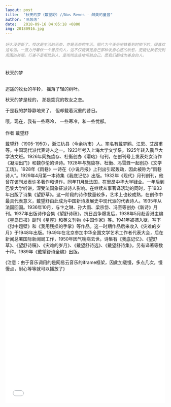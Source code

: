```yaml
---
layout: post
title:  "秋天的梦（戴望舒）//Nos Reves - 醉美的童音"
author: '凉葱落'
date:   2018-09-16 04:05:18 +0800
img: 20180916.jpg
---
```

<h5 style="color:#999; font-size:12px;font-weight:300">好久没更新了。哎这是生活的无奈，亦是无奈的生活。图片为今天坐地铁看到时拍下的，很喜欢这句话。一直力行着做一个善良的人，这不仅能满足自己那种发自心底的欣慰，更能让我感受到周围的美丽。行善不是帮助别人，是彻彻底底地帮助自己。愿我们都成为善良的人。</h5>
<br>
秋天的梦<br>
<br>

迢遥的牧女的羊铃，
摇落了轻的树叶。

秋天的梦是轻的，
那是窈窕的牧女之恋。

于是我的梦静静地来了，
但却载着沉重的昔日。

哦，现在，我有一些寒冷，
一些寒冷，和一些忧郁。
<br><br>
作者 戴望舒<br>

戴望舒（1905-1950），浙江杭县（今余杭市）人。笔名有戴梦鸥、江恩、艾昂甫等。中国现代派代表诗人之一。1923年考入上海大学文学系。1925年转入震旦大学法文班。1926年同施蛰存、杜衡创办《璎珞》旬刊，在创刊号上发表处女诗作《凝泪出门》和魏尔伦的译诗。1928年与施蛰存、杜衡、冯雪蜂一起创办《文学工场》。1928年《雨巷》一诗在《小说月报》上刊出引起轰动，因此被称为“雨巷诗人”。1929年4月第一本诗集《我底记忆》出版。1932年《现代》月刊创刊，他曾在该刊发表许多著作和译作。同年11月赴法国，在里昂中华大学肄业。一年后到巴黎大学听讲，深受法国象征派诗人影响。在继续从事著译活动的同时，于1933年出版了诗集《望舒草》。这一阶段的诗作数量较多，艺术上也较成熟，在创作中最具代表意义，戴望舒由此成为中国新诗发展史中现代派的代表诗人。1935年从法国回国。1936年10月，与卞之琳、孙大雨、梁宗岱、冯至等创办《新诗》月刊。1937年出版诗作合集《望舒诗稿》。抗日战争爆发后，1938年5月赴香港主编《星岛日报》副刊《星座》和英文刊物《中国作家》等。1941年被捕入狱，写下《狱中题壁》和《我用残损的手掌》等作品。这一时期作品后来收入《灾难的岁月》于1948年出版。1949年在北京参加中华全国文学艺术工作者代表大会，后在新闻总署国际新闻局工作，1950年因气喘病去世。诗集有《我底记忆》、《望舒草》、《望舒诗稿》、《灾难的岁月》、《戴望舒诗选》、《戴望舒诗集》，另有译著等数十种。1989年《戴望舒诗全编》出版。<br>

{注意：由于音乐调用的是网易云音乐的iframe框架，因此加载慢，多点几次，慢慢点，耐心等等就可以播放了}
<iframe frameborder="0" src="//music.163.com/outchain/player?type=1&id=167326&auto=1&height=430" allowfullscreen style="width:100%;height:400px"></iframe>

